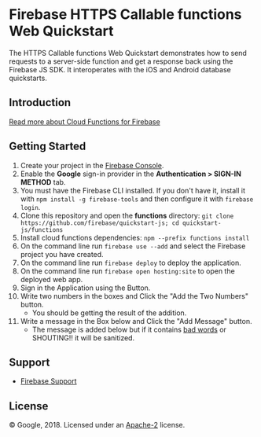 # Firebase HTTPS Callable functions Web Quickstart

The HTTPS Callable functions Web Quickstart demonstrates how to send requests to a server-side function and get a response back using the Firebase JS SDK. It interoperates with the iOS and Android database quickstarts.

## Introduction

[Read more about Cloud Functions for Firebase](https://firebase.google.com/docs/functions/)

## Getting Started

1.  Create your project in the [Firebase Console](https://console.firebase.google.com).
1.  Enable the **Google** sign-in provider in the **Authentication > SIGN-IN METHOD** tab.
1.  You must have the Firebase CLI installed. If you don't have it, install it with `npm install -g firebase-tools` and then configure it with `firebase login`.
1.  Clone this repository and open the **functions** directory: `git clone https://github.com/firebase/quickstart-js; cd quickstart-js/functions`
1.  Install cloud functions dependencies: `npm --prefix functions install`
1.  On the command line run `firebase use --add` and select the Firebase project you have created.
1.  On the command line run `firebase deploy` to deploy the application.
1.  On the command line run `firebase open hosting:site` to open the deployed web app.
1.  Sign in the Application using the Button.
1.  Write two numbers in the boxes and Click the "Add the Two Numbers" button.
    - You should be getting the result of the addition.
1.  Write a message in the Box below and Click the "Add Message" button.
    - The message is added below but if it contains [bad words](https://github.com/web-mech/badwords-list) or SHOUTING!! it will be sanitized.

## Support

- [Firebase Support](https://firebase.google.com/support/)

## License

© Google, 2018. Licensed under an [Apache-2](../LICENSE) license.

